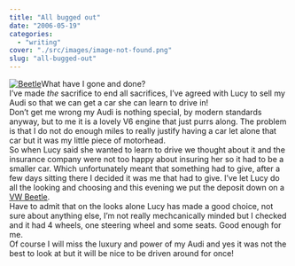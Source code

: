 ```yaml
---
title: "All bugged out"
date: "2006-05-19"
categories: 
  - "writing"
cover: "./src/images/image-not-found.png"
slug: "all-bugged-out"
---
```


[![Beetle](/images/149532863_999f2e8875_m.jpg)](http://www.flickr.com/photos/funkylarma/149532863/ "Beetle")What have I gone and done?  
I’ve made _the_ sacrifice to end all sacrifices, I’ve agreed with Lucy to sell my Audi so that we can get a car she can learn to drive in!  
Don’t get me wrong my Audi is nothing special, by modern standards anyway, but to me it is a lovely V6 engine that just purrs along. The problem is that I do not do enough miles to really justify having a car let alone that car but it was my little piece of motorhead.  
So when Lucy said she wanted to learn to drive we thought about it and the insurance company were not too happy about insuring her so it had to be a smaller car. Which unfortunately meant that something had to give, after a few days sitting there I decided it was me that had to give. I’ve let Lucy do all the looking and choosing and this evening we put the deposit down on a [VW Beetle](http://static.flickr.com/49/149530596_f55c99f9e0.jpg).  
Have to admit that on the looks alone Lucy has made a good choice, not sure about anything else, I’m not really mechcanically minded but I checked and it had 4 wheels, one steering wheel and some seats. Good enough for me.  
Of course I will miss the luxury and power of my Audi and yes it was not the best to look at but it will be nice to be driven around for once!
